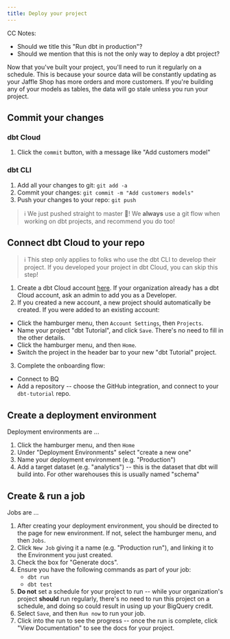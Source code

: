 ```yaml
---
title: Deploy your project
---
```

CC Notes:
* Should we title this "Run dbt in production"?
* Should we mention that this is not the only way to deploy a dbt project?

Now that you've built your project, you'll need to run it regularly on a
schedule. This is because your source data will be constantly updating as your
Jaffle Shop has more orders and more customers. If you're building any of your
models as tables, the data will go stale unless you run your project.

## Commit your changes

### dbt Cloud
1. Click the `commit` button, with a message like "Add customers model"

### dbt CLI
1. Add all your changes to git: `git add -a`
2. Commit your changes: `git commit -m "Add customers models"`
3. Push your changes to your repo: `git push`

> ℹ️ We just pushed straight to master 😬! We **always** use a git flow when
working on dbt projects, and recommend you do too!

## Connect dbt Cloud to your repo
> ℹ️ This step only applies to folks who use the dbt CLI to develop their
project. If you developed your project in dbt Cloud, you can skip this step!

1. Create a dbt Cloud account [here](https://cloud.getdbt.com/signup/). If your
organization already has a dbt Cloud account, ask an admin to add you as a
Developer.
2. If you created a new account, a new project should automatically be created.
If you were added to an existing account:
  * Click the hamburger menu, then `Account Settings`, then `Projects`.
  * Name your project "dbt Tutorial", and click `Save`. There's no need to fill
  in the other details.
  * Click the hamburger menu, and then `Home`.
  * Switch the project in the header bar to your new "dbt Tutorial" project.
3. Complete the onboarding flow:
  * Connect to BQ
  * Add a repository -- choose the GitHub integration, and connect to your
  `dbt-tutorial` repo.


## Create a deployment environment
Deployment environments are ...
1. Click the hamburger menu, and then `Home`
2. Under "Deployment Environments" select "create a new one"
3. Name your deployment environment (e.g. "Production")
4. Add a target dataset (e.g. "analytics") -- this is the dataset that dbt will
build into. For other warehouses this is usually named "schema"

## Create & run a job
Jobs are ...
1. After creating your deployment environment, you should be directed to the
page for new environment. If not, select the hamburger menu, and then `Jobs`.
2. Click `New Job` giving it a name (e.g. "Production run"), and linking it
to the Environment you just created.
3. Check the box for "Generate docs".
4. Ensure you have the following commands as part of your job:
    * `dbt run`
    * `dbt test`
5. **Do not** set a schedule for your project to run -- while your organization's
project **should** run regularly, there's no need to run this project on a schedule,
and doing so could result in using up your BigQuery credit.
6. Select `Save`, and then `Run now` to run your job.
7. Click into the run to see the progress -- once the run is complete, click
"View Documentation" to see the docs for your project.
